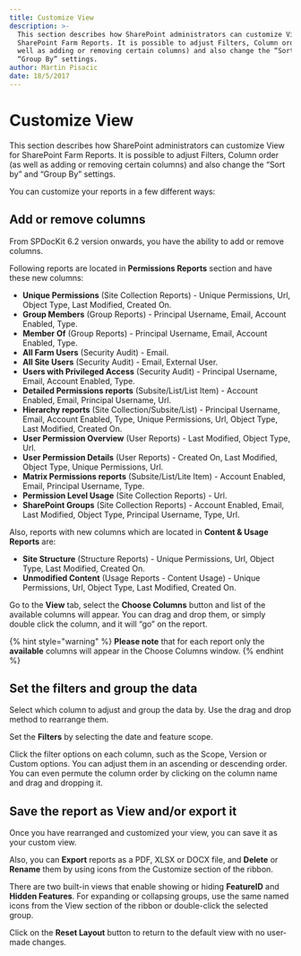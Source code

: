 ```yaml
---
title: Customize View
description: >-
  This section describes how SharePoint administrators can customize View for
  SharePoint Farm Reports. It is possible to adjust Filters, Column order (as
  well as adding or removing certain columns) and also change the “Sort by” and
  “Group By” settings.
author: Martin Pisacic
date: 18/5/2017
---
```


# Customize View

This section describes how SharePoint administrators can customize View for SharePoint Farm Reports. It is possible to adjust Filters, Column order \(as well as adding or removing certain columns\) and also change the “Sort by” and “Group By” settings.

You can customize your reports in a few different ways:

## **Add or remove columns**

From SPDocKit 6.2 version onwards, you have the ability to add or remove columns.

Following reports are located in **Permissions Reports** section and have these new columns:

* **Unique Permissions** \(Site Collection Reports\) - Unique Permissions, Url, Object Type, Last Modified, Created On.
* **Group Members** \(Group Reports\) - Principal Username, Email, Account Enabled, Type.
* **Member Of** \(Group Reports\) - Principal Username, Email, Account Enabled, Type.
* **All Farm Users** \(Security Audit\) - Email.
* **All Site Users** \(Security Audit\) - Email, External User.
* **Users with Privileged Access** \(Security Audit\) - Principal Username, Email, Account Enabled, Type.
* **Detailed Permissions reports** \(Subsite/List/List Item\) - Account Enabled, Email, Principal Username, Url.
* **Hierarchy reports** \(Site Collection/Subsite/List\) - Principal Username, Email, Account Enabled, Type, Unique Permissions, Url, Object Type, Last Modified, Created On.
* **User Permission Overview** \(User Reports\) - Last Modified, Object Type, Url.
* **User Permission Details** \(User Reports\) - Created On, Last Modified, Object Type, Unique Permissions, Url.
* **Matrix Permissions reports** \(Subsite/List/Lite Item\) - Account Enabled, Email, Principal Username, Type.
* **Permission Level Usage** \(Site Collection Reports\) - Url.
* **SharePoint Groups** \(Site Collection Reports\) - Account Enabled, Email, Last Modified, Object Type, Principal Username, Type, Url.

Also, reports with new columns which are located in **Content & Usage Reports** are:

* **Site Structure** \(Structure Reports\) - Unique Permissions, Url, Object Type, Last Modified, Created On.
* **Unmodified Content** \(Usage Reports - Content Usage\) - Unique Permissions, Url, Object Type, Last Modified, Created On.

Go to the **View** tab, select the **Choose Columns** button and list of the available columns will appear. You can drag and drop them, or simply double click the column, and it will “go” on the report.

{% hint style="warning" %}
**Please note** that for each report only the **available** columns will appear in the Choose Columns window.
{% endhint %}

## **Set the filters and group the data**

Select which column to adjust and group the data by. Use the drag and drop method to rearrange them.

Set the **Filters** by selecting the date and feature scope.

Click the filter options on each column, such as the Scope, Version or Custom options. You can adjust them in an ascending or descending order. You can even permute the column order by clicking on the column name and drag and dropping it.

## **Save the report as View and/or export it**

Once you have rearranged and customized your view, you can save it as your custom view.

Also, you can **Export** reports as a PDF, XLSX or DOCX file, and **Delete** or **Rename** them by using icons from the Customize section of the ribbon.

There are two built-in views that enable showing or hiding **FeatureID** and **Hidden Features**. For expanding or collapsing groups, use the same named icons from the View section of the ribbon or double-click the selected group.

Click on the **Reset Layout** button to return to the default view with no user-made changes.

